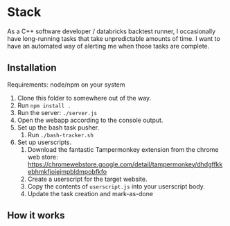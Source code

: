 # Stack

As a C++ software developer / databricks backtest runner, I occasionally have long-running tasks that take unpredictable amounts of time. I want to have an automated way of alerting me when those tasks are complete.

## Installation
Requirements: node/npm on your system

1. Clone this folder to somewhere out of the way.
3. Run `npm install .`
4. Run the server: `./server.js`
5. Open the webapp according to the console output.
6. Set up the bash task pusher.
    1. Run `./bash-tracker.sh`
7. Set up userscripts.
    1. Download the fantastic Tampermonkey extension from the chrome web store: https://chromewebstore.google.com/detail/tampermonkey/dhdgffkkebhmkfjojejmpbldmpobfkfo
    2. Create a userscript for the target website.
    3. Copy the contents of `userscript.js` into your userscript body.
    4. Update the task creation and mark-as-done 


## How it works

